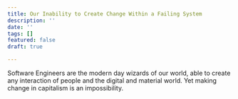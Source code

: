 ```yaml
---
title: Our Inability to Create Change Within a Failing System
description: ''
date: ''
tags: []
featured: false
draft: true

---
```

Software Engineers are the modern day wizards of our world, able to create any interaction of people and the digital and material world. Yet making change in capitalism is an impossibility.